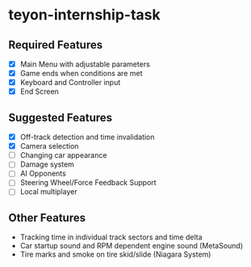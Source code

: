 # teyon-internship-task

## Required Features
- [x] Main Menu with adjustable parameters
- [x] Game ends when conditions are met
- [x] Keyboard and Controller input
- [x] End Screen

## Suggested Features
- [x] Off-track detection and time invalidation
- [x] Camera selection
- [ ] Changing car appearance
- [ ] Damage system
- [ ] AI Opponents
- [ ] Steering Wheel/Force Feedback Support
- [ ] Local multiplayer

## Other Features
- Tracking time in individual track sectors and time delta
- Car startup sound and RPM dependent engine sound (MetaSound)
- Tire marks and smoke on tire skid/slide (Niagara System)
